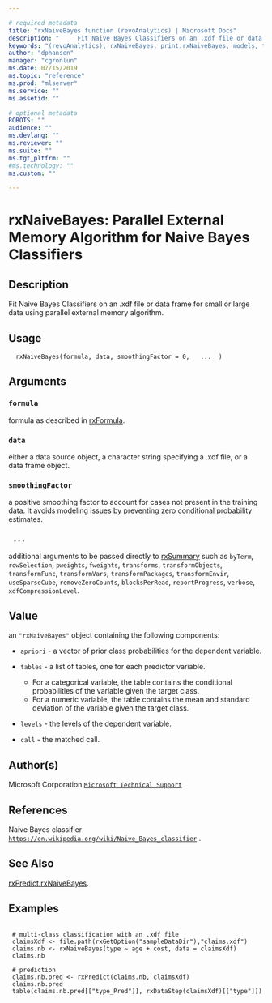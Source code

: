 ```yaml
--- 

# required metadata 
title: "rxNaiveBayes function (revoAnalytics) | Microsoft Docs" 
description: "     Fit Naive Bayes Classifiers on an .xdf file or data frame     for small or large data using parallel external memory algorithm. " 
keywords: "(revoAnalytics), rxNaiveBayes, print.rxNaiveBayes, models, tree, classif, classification" 
author: "dphansen" 
manager: "cgronlun" 
ms.date: 07/15/2019
ms.topic: "reference" 
ms.prod: "mlserver" 
ms.service: "" 
ms.assetid: "" 

# optional metadata 
ROBOTS: "" 
audience: "" 
ms.devlang: "" 
ms.reviewer: "" 
ms.suite: "" 
ms.tgt_pltfrm: "" 
#ms.technology: "" 
ms.custom: "" 

--- 
```




 # rxNaiveBayes: Parallel External Memory Algorithm for Naive Bayes Classifiers 
 ## Description

Fit Naive Bayes Classifiers on an .xdf file or data frame
for small or large data using parallel external memory algorithm.


 ## Usage

```   
  rxNaiveBayes(formula, data, smoothingFactor = 0,   ...  )

```

 ## Arguments



 ### `formula`
  formula as described in [rxFormula](rxFormula.md).     


 ### `data`
  either a data source object, a character string  specifying a .xdf file, or a data frame object. 


 ### `smoothingFactor`
  a positive smoothing factor to account for cases not present in the training data.  It avoids modeling issues by preventing zero conditional probability estimates. 


 ### ` ...`
  additional arguments to be passed directly to [rxSummary](rxSummary.md) such as `byTerm`, `rowSelection`, `pweights`, `fweights`, `transforms`, `transformObjects`, `transformFunc`,  `transformVars`, `transformPackages`, `transformEnvir`,  `useSparseCube`, `removeZeroCounts`, `blocksPerRead`,  `reportProgress`, `verbose`, `xdfCompressionLevel`.   



 ## Value

an `"rxNaiveBayes"` object containing the following components:


* `apriori` -  a vector of prior class probabilities for the dependent variable.


* `tables` -  a list of tables, one for each predictor variable.   
   * For a categorical variable, the table contains the conditional probabilities of the variable given the target class.  
   * For a numeric variable, the table contains the mean and standard deviation of the variable given the target class.  



* `levels` -  the levels of the dependent variable.


* `call` -  the matched call.




 ## Author(s)

Microsoft Corporation [`Microsoft Technical Support`](https://go.microsoft.com/fwlink/?LinkID=698556&clcid=0x409)



 ## References

Naive Bayes classifier
[`https://en.wikipedia.org/wiki/Naive_Bayes_classifier`](https://en.wikipedia.org/wiki/Naive_Bayes_classifier)
.


 ## See Also

[rxPredict.rxNaiveBayes](rxPredict.rxNaiveBayes.md).

 ## Examples

 ```

  # multi-class classification with an .xdf file
  claimsXdf <- file.path(rxGetOption("sampleDataDir"),"claims.xdf")
  claims.nb <- rxNaiveBayes(type ~ age + cost, data = claimsXdf)
  claims.nb

  # prediction
  claims.nb.pred <- rxPredict(claims.nb, claimsXdf)
  claims.nb.pred
  table(claims.nb.pred[["type_Pred"]], rxDataStep(claimsXdf)[["type"]])
```





